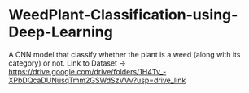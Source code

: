 # WeedPlant-Classification-using-Deep-Learning
A CNN model that classify whether the plant is a weed (along with its category) or not.
Link to Dataset -> https://drive.google.com/drive/folders/1H4Tv_-XPbDQcaDUNusqTmm2GSWdSzVVv?usp=drive_link
